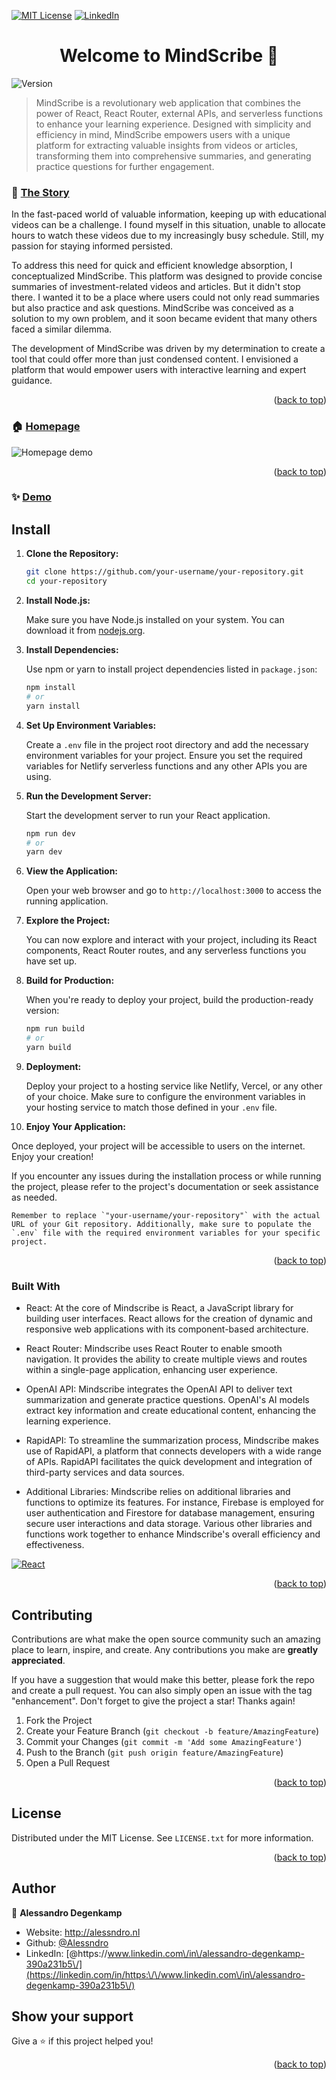 <!-- Improved compatibility of back to top link: See: https://github.com/othneildrew/Best-README-Template/pull/73 -->
<a name="readme-top"></a>
<!--
*** Thanks for checking out the Best-README-Template. If you have a suggestion
*** that would make this better, please fork the repo and create a pull request
*** or simply open an issue with the tag "enhancement".
*** Don't forget to give the project a star!
*** Thanks again! Now go create something AMAZING! :D
-->



<!-- PROJECT SHIELDS -->
<!--
*** I'm using markdown "reference style" links for readability.
*** Reference links are enclosed in brackets [ ] instead of parentheses ( ).
*** See the bottom of this document for the declaration of the reference variables
*** for contributors-url, forks-url, etc. This is an optional, concise syntax you may use.
*** https://www.markdownguide.org/basic-syntax/#reference-style-links
-->
[![MIT License][license-shield]][license-url]
[![LinkedIn][linkedin-shield]][linkedin-url]



<!-- PROJECT LOGO -->

<h1 align="center">Welcome to MindScribe 👋</h1>
<p>
  <img alt="Version" src="https://img.shields.io/badge/version-1.0.0-blue.svg?cacheSeconds=2592000" />
</p>

> MindScribe is a revolutionary web application that combines the power of React, React Router, external APIs, and serverless functions to enhance your learning experience. Designed with simplicity and efficiency in mind, MindScribe empowers users with a unique platform for extracting valuable insights from videos or articles, transforming them into comprehensive summaries, and generating practice questions for further engagement.

### 🚀 [The Story](https://lighthearted-tulumba-ad8574.netlify.app)

In the fast-paced world of valuable information, keeping up with educational videos can be a challenge. I found myself in this situation, unable to allocate hours to watch these videos due to my increasingly busy schedule. Still, my passion for staying informed persisted.

To address this need for quick and efficient knowledge absorption, I conceptualized MindScribe. This platform was designed to provide concise summaries of investment-related videos and articles. But it didn't stop there. I wanted it to be a place where users could not only read summaries but also practice and ask questions. MindScribe was conceived as a solution to my own problem, and it soon became evident that many others faced a similar dilemma.

The development of MindScribe was driven by my determination to create a tool that could offer more than just condensed content. I envisioned a platform that would empower users with interactive learning and expert guidance.

<p align="right">(<a href="#readme-top">back to top</a>)</p>

### 🏠 [Homepage](https://lighthearted-tulumba-ad8574.netlify.app)

![Homepage demo](https://github.com/alessndro/MindScribe/blob/main/src/assets/home.gif)

<p align="right">(<a href="#readme-top">back to top</a>)</p>

### ✨ [Demo](https://lighthearted-tulumba-ad8574.netlify.app)

## Install

1. **Clone the Repository:**

   ```bash
   git clone https://github.com/your-username/your-repository.git
   cd your-repository
   ```

2. **Install Node.js:**

   Make sure you have Node.js installed on your system. You can download it from [nodejs.org](https://nodejs.org/).

3. **Install Dependencies:**

   Use npm or yarn to install project dependencies listed in `package.json`:

   ```bash
   npm install
   # or
   yarn install
   ```

4. **Set Up Environment Variables:**

   Create a `.env` file in the project root directory and add the necessary environment variables for your project. Ensure you set the required variables for Netlify serverless functions and any other APIs you are using.

5. **Run the Development Server:**

   Start the development server to run your React application.

   ```bash
   npm run dev
   # or
   yarn dev
   ```

6. **View the Application:**

   Open your web browser and go to `http://localhost:3000` to access the running application.

7. **Explore the Project:**

   You can now explore and interact with your project, including its React components, React Router routes, and any serverless functions you have set up.

8. **Build for Production:**

   When you're ready to deploy your project, build the production-ready version:

   ```bash
   npm run build
   # or
   yarn build
   ```

9. **Deployment:**

   Deploy your project to a hosting service like Netlify, Vercel, or any other of your choice. Make sure to configure the environment variables in your hosting service to match those defined in your `.env` file.

10. **Enjoy Your Application:**

   Once deployed, your project will be accessible to users on the internet. Enjoy your creation!

If you encounter any issues during the installation process or while running the project, please refer to the project's documentation or seek assistance as needed.
```
Remember to replace `"your-username/your-repository"` with the actual URL of your Git repository. Additionally, make sure to populate the `.env` file with the required environment variables for your specific project.
```
<p align="right">(<a href="#readme-top">back to top</a>)</p>



### Built With

* React: At the core of Mindscribe is React, a JavaScript library for building user interfaces. React allows for the creation of dynamic and responsive web applications with its component-based architecture.

* React Router: Mindscribe uses React Router to enable smooth navigation. It provides the ability to create multiple views and routes within a single-page application, enhancing user experience.

* OpenAI API: Mindscribe integrates the OpenAI API to deliver text summarization and generate practice questions. OpenAI's AI models extract key information and create educational content, enhancing the learning experience.

* RapidAPI: To streamline the summarization process, Mindscribe makes use of RapidAPI, a platform that connects developers with a wide range of APIs. RapidAPI facilitates the quick development and integration of third-party services and data sources.

* Additional Libraries: Mindscribe relies on additional libraries and functions to optimize its features. For instance, Firebase is employed for user authentication and Firestore for database management, ensuring secure user interactions and data storage. Various other libraries and functions work together to enhance Mindscribe's overall efficiency and effectiveness.

[![React][React.js]][React-url]

<p align="right">(<a href="#readme-top">back to top</a>)</p>

<!-- CONTRIBUTING -->
## Contributing

Contributions are what make the open source community such an amazing place to learn, inspire, and create. Any contributions you make are **greatly appreciated**.

If you have a suggestion that would make this better, please fork the repo and create a pull request. You can also simply open an issue with the tag "enhancement".
Don't forget to give the project a star! Thanks again!

1. Fork the Project
2. Create your Feature Branch (`git checkout -b feature/AmazingFeature`)
3. Commit your Changes (`git commit -m 'Add some AmazingFeature'`)
4. Push to the Branch (`git push origin feature/AmazingFeature`)
5. Open a Pull Request

<p align="right">(<a href="#readme-top">back to top</a>)</p>

<!-- LICENSE -->
## License

Distributed under the MIT License. See `LICENSE.txt` for more information.

<p align="right">(<a href="#readme-top">back to top</a>)</p>



<!-- CONTACT -->
## Author

👤 **Alessandro Degenkamp**

* Website: http://alessndro.nl
* Github: [@Alessndro](https://github.com/Alessndro)
* LinkedIn: [@https:\/\/www.linkedin.com\/in\/alessandro-degenkamp-390a231b5\/](https://linkedin.com/in/https:\/\/www.linkedin.com\/in\/alessandro-degenkamp-390a231b5\/)

## Show your support

Give a ⭐️ if this project helped you!

<p align="right">(<a href="#readme-top">back to top</a>)</p>

<!-- MARKDOWN LINKS & IMAGES -->
<!-- https://www.markdownguide.org/basic-syntax/#reference-style-links -->
[contributors-shield]: https://img.shields.io/github/contributors/othneildrew/Best-README-Template.svg?style=for-the-badge
[contributors-url]: https://github.com/alessndro/MindScribe/graphs/contributors
[forks-shield]: https://img.shields.io/github/forks/othneildrew/Best-README-Template.svg?style=for-the-badge
[forks-url]: https://github.com/alessndro/MindScribe/network/members
[stars-shield]: https://img.shields.io/github/stars/othneildrew/Best-README-Template.svg?style=for-the-badge
[stars-url]: https://github.com/othneildrew/Best-README-Template/stargazers
[issues-shield]: https://img.shields.io/github/issues/othneildrew/Best-README-Template.svg?style=for-the-badge
[issues-url]: https://github.com/alessndro/MindScribe/issues
[license-shield]: https://img.shields.io/github/license/othneildrew/Best-README-Template.svg?style=for-the-badge
[license-url]: https://github.com/othneildrew/Best-README-Template/blob/master/LICENSE.txt
[linkedin-shield]: https://img.shields.io/badge/-LinkedIn-black.svg?style=for-the-badge&logo=linkedin&colorB=555
[linkedin-url]: [https://linkedin.com/in/othneildrew](https://www.linkedin.com/in/alessandro-degenkamp-390a231b5/)
[product-screenshot]: images/screenshot.png
[Next.js]: https://img.shields.io/badge/next.js-000000?style=for-the-badge&logo=nextdotjs&logoColor=white
[Next-url]: https://nextjs.org/
[React.js]: https://img.shields.io/badge/React-20232A?style=for-the-badge&logo=react&logoColor=61DAFB
[React-url]: https://reactjs.org/
[Vue.js]: https://img.shields.io/badge/Vue.js-35495E?style=for-the-badge&logo=vuedotjs&logoColor=4FC08D
[Vue-url]: https://vuejs.org/
[Angular.io]: https://img.shields.io/badge/Angular-DD0031?style=for-the-badge&logo=angular&logoColor=white
[Angular-url]: https://angular.io/
[Svelte.dev]: https://img.shields.io/badge/Svelte-4A4A55?style=for-the-badge&logo=svelte&logoColor=FF3E00
[Svelte-url]: https://svelte.dev/
[Laravel.com]: https://img.shields.io/badge/Laravel-FF2D20?style=for-the-badge&logo=laravel&logoColor=white
[Laravel-url]: https://laravel.com
[Bootstrap.com]: https://img.shields.io/badge/Bootstrap-563D7C?style=for-the-badge&logo=bootstrap&logoColor=white
[Bootstrap-url]: https://getbootstrap.com
[JQuery.com]: https://img.shields.io/badge/jQuery-0769AD?style=for-the-badge&logo=jquery&logoColor=white
[JQuery-url]: https://jquery.com 
